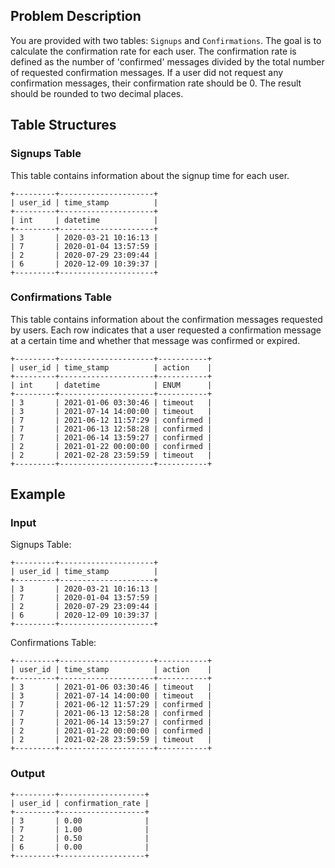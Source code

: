 ## Problem Description

You are provided with two tables: `Signups` and `Confirmations`. The goal is to calculate the confirmation rate for each user. The confirmation rate is defined as the number of 'confirmed' messages divided by the total number of requested confirmation messages. If a user did not request any confirmation messages, their confirmation rate should be 0. The result should be rounded to two decimal places.

## Table Structures

### Signups Table

This table contains information about the signup time for each user.

```
+---------+---------------------+
| user_id | time_stamp          |
+---------+---------------------+
| int     | datetime            |
+---------+---------------------+
| 3       | 2020-03-21 10:16:13 |
| 7       | 2020-01-04 13:57:59 |
| 2       | 2020-07-29 23:09:44 |
| 6       | 2020-12-09 10:39:37 |
+---------+---------------------+
```

### Confirmations Table

This table contains information about the confirmation messages requested by users. Each row indicates that a user requested a confirmation message at a certain time and whether that message was confirmed or expired.

```
+---------+---------------------+-----------+
| user_id | time_stamp          | action    |
+---------+---------------------+-----------+
| int     | datetime            | ENUM      |
+---------+---------------------+-----------+
| 3       | 2021-01-06 03:30:46 | timeout   |
| 3       | 2021-07-14 14:00:00 | timeout   |
| 7       | 2021-06-12 11:57:29 | confirmed |
| 7       | 2021-06-13 12:58:28 | confirmed |
| 7       | 2021-06-14 13:59:27 | confirmed |
| 2       | 2021-01-22 00:00:00 | confirmed |
| 2       | 2021-02-28 23:59:59 | timeout   |
+---------+---------------------+-----------+
```

## Example

### Input

Signups Table:

```
+---------+---------------------+
| user_id | time_stamp          |
+---------+---------------------+
| 3       | 2020-03-21 10:16:13 |
| 7       | 2020-01-04 13:57:59 |
| 2       | 2020-07-29 23:09:44 |
| 6       | 2020-12-09 10:39:37 |
+---------+---------------------+
```

Confirmations Table:

```
+---------+---------------------+-----------+
| user_id | time_stamp          | action    |
+---------+---------------------+-----------+
| 3       | 2021-01-06 03:30:46 | timeout   |
| 3       | 2021-07-14 14:00:00 | timeout   |
| 7       | 2021-06-12 11:57:29 | confirmed |
| 7       | 2021-06-13 12:58:28 | confirmed |
| 7       | 2021-06-14 13:59:27 | confirmed |
| 2       | 2021-01-22 00:00:00 | confirmed |
| 2       | 2021-02-28 23:59:59 | timeout   |
+---------+---------------------+-----------+
```

### Output

```
+---------+-------------------+
| user_id | confirmation_rate |
+---------+-------------------+
| 3       | 0.00              |
| 7       | 1.00              |
| 2       | 0.50              |
| 6       | 0.00              |
+---------+-------------------+
```
